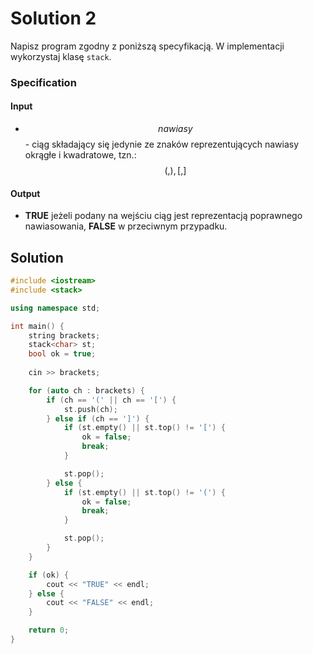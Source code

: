 # Solution 2

Napisz program zgodny z poniższą specyfikacją. W implementacji wykorzystaj klasę `stack`.

### Specification

#### Input

* $$nawiasy$$ - ciąg składający się jedynie ze znaków reprezentujących nawiasy okrągłe i kwadratowe, tzn.: $$(, ), [, ]$$

#### Output

* **TRUE** jeżeli podany na wejściu ciąg jest reprezentacją poprawnego nawiasowania, **FALSE** w przeciwnym przypadku.

## Solution

```cpp
#include <iostream>
#include <stack>

using namespace std;

int main() {
    string brackets;
    stack<char> st;
    bool ok = true;
    
    cin >> brackets;

    for (auto ch : brackets) {
        if (ch == '(' || ch == '[') {
            st.push(ch);
        } else if (ch == ']') {
            if (st.empty() || st.top() != '[') {
                ok = false;
                break;
            }

            st.pop();
        } else {
            if (st.empty() || st.top() != '(') {
                ok = false;
                break;
            }

            st.pop();
        }
    }

    if (ok) {
        cout << "TRUE" << endl;
    } else {
        cout << "FALSE" << endl;
    }

    return 0;
}
```